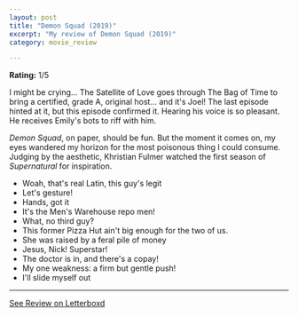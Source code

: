 ```yaml
---
layout: post
title: "Demon Squad (2019)"
excerpt: "My review of Demon Squad (2019)"
category: movie_review

---
```


**Rating:** 1/5

I might be crying... The Satellite of Love goes through The Bag of Time to bring a certified, grade A, original host... and it's Joel! The last episode hinted at it, but this episode confirmed it. Hearing his voice is so pleasant. He receives Emily's bots to riff with him.

<i>Demon Squad</i>, on paper, should be fun. But the moment it comes on, my eyes wandered my horizon for the most poisonous thing I could consume. Judging by the aesthetic, Khristian Fulmer watched the first season of <i>Supernatural</i> for inspiration.


* Woah, that's real Latin, this guy's legit
* Let's gesture!
* Hands, got it
* It's the Men's Warehouse repo men!
* What, no third guy?
* This former Pizza Hut ain't big enough for the two of us.
* She was raised by a feral pile of money
* Jesus, Nick! Superstar!
* The doctor is in, and there's a copay!
* My one weakness: a firm but gentle push!
* I'll slide myself out

<hr>

[See Review on Letterboxd](https://boxd.it/6ECRXT)

